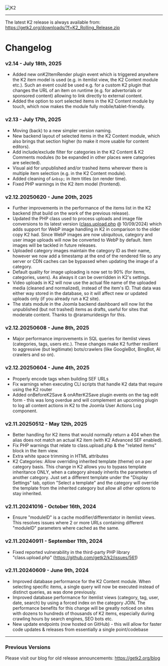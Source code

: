 ![K2](https://updates.getk2.org/images/k2_logo.png)
***

The latest K2 release is always available from: https://getk2.org/downloads/?f=K2_Rolling_Release.zip

# Changelog

### v2.14 - July 18th, 2025
- Added new onK2ItemRender plugin event which is triggered anywhere the K2 item model is used (e.g. in itemlist view, the K2 Content module etc.). Such an event could be used e.g. for a custom K2 plugin that changes the URL of an item on runtime (e.g. for advertorials or sponsored content) allowing to link directly to external content.
- Added the option to sort selected items in the K2 Content module by touch, which now makes the module fully mobile/tablet-friendly.

### v2.13 - July 17th, 2025
- Moving (back) to a new simpler version naming.
- New backend layout of selected items in the K2 Content module, which also brings that section higher (to make it more usable for content editors).
- Add include/exclude filter for categories in the K2 Content & K2 Comments modules (to be expanded in other places were categories are selected).
- Visual aid for unpublished and/or trashed items wherever there is multiple item selection (e.g. in the K2 Content module).
- Added cleaning of `&nbsp;` in item titles (on render time).
- Fixed PHP warnings in the K2 item model (frontend).

### v2.12.20250620 - June 20th, 2025
- Further improvements in the performance of the items list in the K2 backend (that build on the work of the previous release).
- Updated the PHP class used to process uploads and image file conversions to its latest version ([class.upload.php](https://github.com/verot/class.upload.php) @ 10/09/2024) which adds support for WebP image handling in K2 in comparison to the older copy K2 had. Since WebP images are now ubiquitous, category and user image uploads will now be converted to WebP by default. Item images will be tackled in future releases.
- Uploaded category images maintain the category ID as their name, however we now add a timestamp at the end of the rendered file so any server or CDN caches can be bypassed when updating the image of a category.
- Default quality for image uploading is now set to 90% (for items, categories, users). As always it can be overridden in K2's settings.
- Video uploads in K2 will now use the actual file name of the uploaded media (cleaned and normalized), instead of the item's ID. That data was either way stored in the database, so it will affect new or updated uploads only (if you already run a K2 site).
- The stats module in the Joomla backend dashboard will now list the unpublished (but not trashed) items as drafts, useful for sites that moderate content. Thanks to @raramuridesign for this.

### v2.12.20250608 - June 8th, 2025
- Major performance improvements in SQL queries for itemlist views (categories, tags, users etc.). These changes make K2 further resilient to aggressive (but legitimate) bots/crawlers (like GoogleBot, BingBot, AI crawlers and so on).

### v2.12.20250604 - June 4th, 2025
- Properly encode tags when building SEF URLs
- Fix warnings when executing CLI scripts that handle K2 data that require using the K2 router
- Added onBeforeK2Save & onAfterK2Save plugin events on the tag edit form - this was long overdue and will complement an upcoming plugin to log all content actions in K2 to the Joomla User Actions Log component.

### v2.11.20250512 - May 12th, 2025
- Better handling for K2 items that would normally return a 404 when the alias does not match an actual K2 item (with K2 Advanced SEF enabled).
- Fix PHP warnings that relate to class.upload.php & the "related items" block in the item view.
- Extra white space trimming in HTML attributes
- K2 Categories: Allow overriding inherited template (theme) on a per category basis. This change in K2 allows you to bypass template inheritance ONLY, when a category already inherits the parameters of another category. Just set a different template under the "Display Settings" tab, option "Select a template" and the category will override the template from the inherited category but allow all other options to stay inherited.

### v2.11.20241016 - October 16th, 2024
- Ensure "moduleID" is a cache modifier/differentiator in itemlist views. This resolves issues where 2 or more URLs containing different "moduleID" parameters where cached as the same.

### v2.11.20240911 - September 11th, 2024
- Fixed reported vulnerability in the third-party PHP library "class.upload.php" (https://github.com/getk2/k2/issues/561)

### v2.11.20240609 - June 9th, 2024
- Improved database performance for the K2 Content module. When selecting specific items, a single query will now be executed instead of distinct queries, as was done previously.
- Improved database performance for itemlist views (category, tag, user, date, search) by using a forced index on the category JOIN. The performance benefits for this change will be greatly noticed on sites with dozens to hundreds of thousands of K2 items, especially during crawling hours by search engines, SEO bots etc.
- New update endpoints (now hosted on GitHub) - this will allow for faster code updates & releases from essentially a single point/codebase

---

### Previous Versions
Please visit our blog for old release announcements: https://getk2.org/blog
